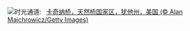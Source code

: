 ![](https://www.bing.com/th?id=OHR.KachinaBridge_ZH-CN3333793502_UHD.jpg&w=1000)时光通道:&nbsp;&ensp;[卡奇纳桥，天然桥国家区，犹他州，美国 (© Alan Majchrowicz/Getty Images)](https://www.bing.com/th?id=OHR.KachinaBridge_ZH-CN3333793502_UHD.jpg)
<br><br/>
